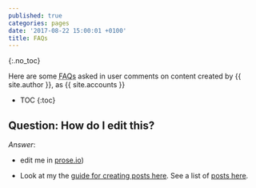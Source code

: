 ```yaml
---
published: true
categories: pages
date: '2017-08-22 15:00:01 +0100'
title: FAQs
---
```

{:.no_toc}

Here are some <abbr title="frequently asked questions">FAQs</abbr> asked in user comments on content created by {{ site.author }}, as  {{ site.accounts }}


<!--excerpt-->

* TOC
{:toc}

## Question: How do I edit this?

   _Answer_:

- edit me in [prose.io](http://prose.io))

- Look at my the [guide for creating posts here](http://mattpepper.github.io/posts/2017/08/14/Blogging.html). See a list of [posts here](https://sketchabelle.github.io/blog/).
